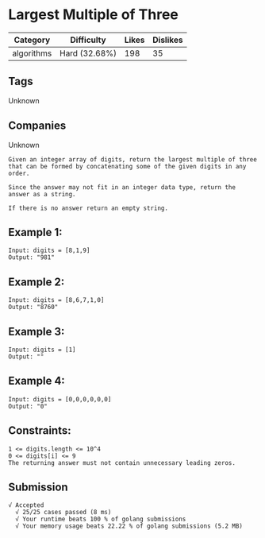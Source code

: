 # Largest Multiple of Three

| Category   | Difficulty    | Likes | Dislikes |
| ---------- | ------------- | ----- | -------- |
| algorithms | Hard (32.68%) | 198   | 35       |

## Tags

Unknown

## Companies

Unknown

```
Given an integer array of digits, return the largest multiple of three that can be formed by concatenating some of the given digits in any order.

Since the answer may not fit in an integer data type, return the answer as a string.

If there is no answer return an empty string.
```

## Example 1:

```
Input: digits = [8,1,9]
Output: "981"
```

## Example 2:

```
Input: digits = [8,6,7,1,0]
Output: "8760"
```

## Example 3:

```
Input: digits = [1]
Output: ""
```

## Example 4:

```
Input: digits = [0,0,0,0,0,0]
Output: "0"
```

## Constraints:

```
1 <= digits.length <= 10^4
0 <= digits[i] <= 9
The returning answer must not contain unnecessary leading zeros.
```

## Submission
```
√ Accepted
  √ 25/25 cases passed (8 ms)
  √ Your runtime beats 100 % of golang submissions
  √ Your memory usage beats 22.22 % of golang submissions (5.2 MB)
```